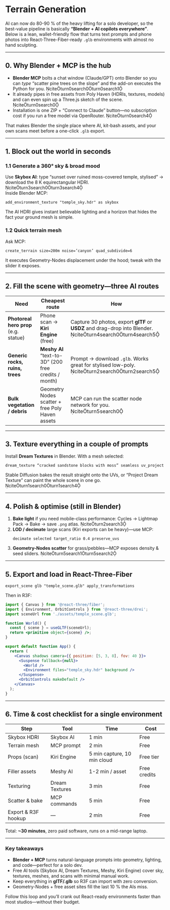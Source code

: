 # Terrain Generation

AI can now do 80-90 % of the heavy lifting for a solo developer, so the best-value pipeline is basically **“Blender + AI copilots everywhere”**.  
Below is a lean, wallet-friendly flow that turns text prompts and phone photos into React-Three-Fiber-ready `.glb` environments with almost no hand sculpting.

---

## 0. Why Blender + MCP is the hub

- **Blender MCP** bolts a chat window (Claude/GPT) onto Blender so you can _type_ “scatter pine trees on the slope” and the add-on executes the Python for you. citeturn0search0turn0search1
- It already pipes in free assets from Poly Haven (HDRIs, textures, models) and can even spin up a Three.js sketch of the scene. citeturn0search0
- Installation is one ZIP + “Connect to Claude” button—no subscription cost if you run a free model via OpenRouter. citeturn0search4

That makes Blender the single place where AI, kit-bash assets, and your own scans meet before a one-click `.glb` export.

---

## 1. Block out the world in seconds

### 1.1 Generate a 360° sky & broad mood

Use **Skybox AI**: type “sunset over ruined moss-covered temple, stylised” → download the 8 K equirectangular HDRI. citeturn3search0turn3search4  
Inside Blender MCP:

```prompt
add_environment_texture "temple_sky.hdr" as skybox
```

The AI HDRI gives instant believable lighting and a horizon that hides the fact your ground mesh is simple.

### 1.2 Quick terrain mesh

Ask MCP:

```prompt
create_terrain size=200m noise=’canyon’ quad_subdivide=6
```

It executes Geometry-Nodes displacement under the hood; tweak with the slider it exposes.

---

## 2. Fill the scene with geometry—three AI routes

| Need                                  | Cheapest route                                       | How                                                                                                         |
| ------------------------------------- | ---------------------------------------------------- | ----------------------------------------------------------------------------------------------------------- |
| **Photoreal hero prop** (e.g. statue) | Phone scan → **Kiri Engine** (free)                  | Capture 30 photos, export **glTF** or **USDZ** and drag-drop into Blender. citeturn4search0turn4search5 |
| **Generic rocks, ruins, trees**       | **Meshy AI** “text-to-3D” (200 free credits / month) | Prompt → download `.glb`. Works great for stylised low-poly. citeturn2search0turn2search5               |
| **Bulk vegetation / debris**          | Geometry Nodes scatter + free Poly Haven assets      | MCP can run the scatter node network for you. citeturn5search0                                           |

---

## 3. Texture everything in a couple of prompts

Install **Dream Textures** in Blender. With a mesh selected:

```prompt
dream_texture “cracked sandstone blocks with moss” seamless uv_project
```

Stable Diffusion bakes the result straight onto the UVs, or “Project Dream Texture” can paint the whole scene in one go. citeturn1search0turn1search4

---

## 4. Polish & optimise (still in Blender)

1. **Bake light** if you need mobile-class performance: Cycles → Lightmap Pack → Bake → save `.png` atlas. citeturn2search3
2. **LOD / decimate** large scans (Kiri exports can be heavy)—use MCP:
   ```prompt
   decimate selected target_ratio 0.4 preserve_uvs
   ```
3. **Geometry-Nodes scatter** for grass/pebbles—MCP exposes density & seed sliders. citeturn5search1turn5search2

---

## 5. Export and load in React-Three-Fiber

```prompt
export_scene glb "temple_scene.glb" apply_transformations
```

Then in R3F:

```jsx
import { Canvas } from '@react-three/fiber';
import { Environment, OrbitControls } from '@react-three/drei';
import sceneUrl from './assets/temple_scene.glb';

function World() {
  const { scene } = useGLTF(sceneUrl);
  return <primitive object={scene} />;
}

export default function App() {
  return (
    <Canvas shadows camera={{ position: [5, 3, 8], fov: 40 }}>
      <Suspense fallback={null}>
        <World />
        <Environment files="temple_sky.hdr" background />
      </Suspense>
      <OrbitControls makeDefault />
    </Canvas>
  );
}
```

---

## 6. Time & cost checklist for a single environment

| Step                | Tool           | Time                        | Cost         |
| ------------------- | -------------- | --------------------------- | ------------ |
| Skybox HDRI         | Skybox AI      | 1 min                       | Free         |
| Terrain mesh        | MCP prompt     | 2 min                       | Free         |
| Props (scan)        | Kiri Engine    | 5 min capture, 10 min cloud | Free tier    |
| Filler assets       | Meshy AI       | 1-2 min / asset             | Free credits |
| Texturing           | Dream Textures | 3 min                       | Free         |
| Scatter & bake      | MCP commands   | 5 min                       | Free         |
| Export & R3F hookup | —              | 2 min                       | Free         |

Total: **~30 minutes**, zero paid software, runs on a mid-range laptop.

---

### Key takeaways

- **Blender + MCP** turns natural-language prompts into geometry, lighting, and code—perfect for a solo dev.
- Free AI tools (Skybox AI, Dream Textures, Meshy, Kiri Engine) cover sky, textures, meshes, and scans with minimal manual work.
- Keep everything in **glTF/.glb** so R3F can import with zero conversion.
- Geometry-Nodes + free asset sites fill the last 10 % the AIs miss.

Follow this loop and you’ll crank out React-ready environments faster than most studios—without their budget.
